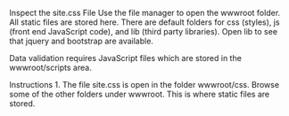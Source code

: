 Inspect the site.css File
Use the file manager to open the wwwroot folder. All static files are stored here. There are default folders for css (styles), js (front end JavaScript code), and lib (third party libraries). Open lib to see that jquery and bootstrap are available.

Data validation requires JavaScript files which are stored in the wwwroot/scripts area.

Instructions
1.
The file site.css is open in the folder wwwroot/css. Browse some of the other folders under wwwroot. This is where static files are stored.